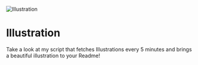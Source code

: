 ![Illustration](https://i.redd.it/8oni79u2r0rb1.jpg?width=100&height=100)

# Illustration
Take a look at my script that fetches Illustrations every 5 minutes and brings a beautiful illustration to your Readme!